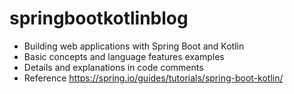 # springbootkotlinblog
* Building web applications with Spring Boot and Kotlin
* Basic concepts and language features examples
* Details and explanations in code comments
* Reference https://spring.io/guides/tutorials/spring-boot-kotlin/
